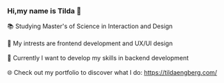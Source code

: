 ### Hi,my name is Tilda 👋

📚  Studying Master's of Science in Interaction and Design <br /> <br />
🔎  My intrests are frontend development and UX/UI design <br /> <br />
🌱  Currently I want to develop my skills in backend development <br /> <br />
🌐  Check out my portfolio to discover what I do: https://tildaengberg.com/
